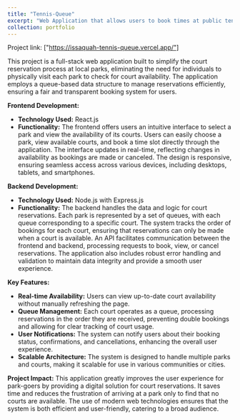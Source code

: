 ```yaml
---
title: "Tennis-Queue"
excerpt: "Web Application that allows users to book times at public tennis courts <br/><img src='/images/Tennis-Queues.png'>"
collection: portfolio
---
```


Project link: ["https://issaquah-tennis-queue.vercel.app/"]

This project is a full-stack web application built to simplify the court reservation process at local parks, eliminating the need for individuals to physically visit each park to check for court availability. The application employs a queue-based data structure to manage reservations efficiently, ensuring a fair and transparent booking system for users.

**Frontend Development:**
- **Technology Used:** React.js
- **Functionality:** The frontend offers users an intuitive interface to select a park and view the availability of its courts. Users can easily choose a park, view available courts, and book a time slot directly through the application. The interface updates in real-time, reflecting changes in availability as bookings are made or canceled. The design is responsive, ensuring seamless access across various devices, including desktops, tablets, and smartphones.

**Backend Development:**
- **Technology Used:** Node.js with Express.js
- **Functionality:** The backend handles the data and logic for court reservations. Each park is represented by a set of queues, with each queue corresponding to a specific court. The system tracks the order of bookings for each court, ensuring that reservations can only be made when a court is available. An API facilitates communication between the frontend and backend, processing requests to book, view, or cancel reservations. The application also includes robust error handling and validation to maintain data integrity and provide a smooth user experience.

**Key Features:**
- **Real-time Availability:** Users can view up-to-date court availability without manually refreshing the page.
- **Queue Management:** Each court operates as a queue, processing reservations in the order they are received, preventing double bookings and allowing for clear tracking of court usage.
- **User Notifications:** The system can notify users about their booking status, confirmations, and cancellations, enhancing the overall user experience.
- **Scalable Architecture:** The system is designed to handle multiple parks and courts, making it scalable for use in various communities or cities.

**Project Impact:**
This application greatly improves the user experience for park-goers by providing a digital solution for court reservations. It saves time and reduces the frustration of arriving at a park only to find that no courts are available. The use of modern web technologies ensures that the system is both efficient and user-friendly, catering to a broad audience.
